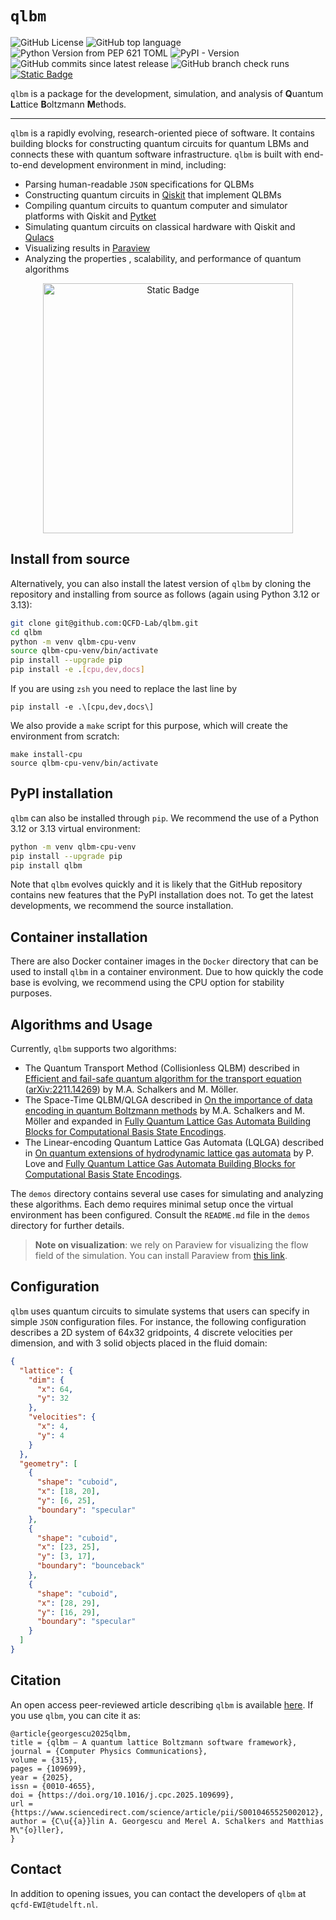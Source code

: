 # `qlbm`

![GitHub License](https://img.shields.io/github/license/qcfd-lab/qlbm?color=%2300A6D6) ![GitHub top language](https://img.shields.io/github/languages/top/qcfd-lab/qlbm?color=%2300A6D6) ![Python Version from PEP 621 TOML](https://img.shields.io/python/required-version-toml?tomlFilePath=https%3A%2F%2Fraw.githubusercontent.com%2FQCFD-Lab%2Fqlbm%2Frefs%2Fheads%2Fdev%2Fpyproject.toml?color=%2300A6D6) ![PyPI - Version](https://img.shields.io/pypi/v/qlbm?color=%2300A6D6) ![GitHub commits since latest release](https://img.shields.io/github/commits-since/qcfd-lab/qlbm/latest?color=%2300A6D6) ![GitHub branch check runs](https://img.shields.io/github/check-runs/qcfd-lab/qlbm/main?color=%2300A6D6) <a href="https://arxiv.org/abs/2411.19439">![Static Badge](https://img.shields.io/badge/preprint-blue?style=flat&label=arXiv&color=%2300A6D6)</a>

`qlbm` is a package for the development, simulation, and analysis of **Q**uantum **L**attice **B**oltzmann **M**ethods.

---

`qlbm` is a rapidly evolving, research-oriented piece of software. It contains building blocks for constructing quantum circuits for quantum LBMs and connects these with quantum software infrastructure. `qlbm` is built with end-to-end development environment in mind, including:

- Parsing human-readable `JSON` specifications for QLBMs
- Constructing quantum circuits in [Qiskit](https://www.ibm.com/quantum/qiskit) that implement QLBMs
- Compiling quantum circuits to quantum computer and simulator platforms with Qiskit and [Pytket](https://tket.quantinuum.com/api-docs/)
- Simulating quantum circuits on classical hardware with Qiskit and [Qulacs](http://docs.qulacs.org/en/latest/)
- Visualizing results in [Paraview](https://www.paraview.org/)
- Analyzing the properties , scalability, and performance of quantum algorithms

<p align="center">
<a href="https://qcfd-lab.github.io/qlbm/">
<img width=400 centered alt="Static Badge" src="https://img.shields.io/badge/Documentation-00A6D6%20?style=flat&logo=BookStack&logoColor=%23FFFFFF&logoSize=10&label=Web&color=%2300A6D6&">
</a>
</p>

## Install from source

Alternatively, you can also install the latest version of `qlbm` by cloning the repository and installing from source as follows (again using Python 3.12 or 3.13):

```bash
git clone git@github.com:QCFD-Lab/qlbm.git
cd qlbm
python -m venv qlbm-cpu-venv
source qlbm-cpu-venv/bin/activate
pip install --upgrade pip
pip install -e .[cpu,dev,docs]
```
If you are using `zsh` you need to replace the last line by
```
pip install -e .\[cpu,dev,docs\]
```

We also provide a `make` script for this purpose, which will create the environment from scratch:

```
make install-cpu
source qlbm-cpu-venv/bin/activate
```

## PyPI installation

`qlbm` can also be installed through `pip`. We recommend the use of a Python 3.12 or 3.13 virtual environment:

```bash
python -m venv qlbm-cpu-venv
pip install --upgrade pip
pip install qlbm
```

Note that `qlbm` evolves quickly and it is likely that the GitHub repository contains new features that the PyPI installation does not. To get the latest developments, we recommend the source installation.

## Container installation

There are also Docker container images in the `Docker` directory that can be used to install `qlbm` in a container environment. Due to how quickly the code base is evolving, we recommend using the CPU option for stability purposes.

## Algorithms and Usage


Currently, `qlbm` supports two algorithms:
 - The Quantum Transport Method (Collisionless QLBM) described in [Efficient and fail-safe quantum algorithm for the transport equation](https://doi.org/10.1016/j.jcp.2024.112816) ([arXiv:2211.14269](https://arxiv.org/abs/2211.14269)) by M.A. Schalkers and M. Möller.
 - The Space-Time QLBM/QLGA described in [On the importance of data encoding in quantum Boltzmann methods](https://link.springer.com/article/10.1007/s11128-023-04216-6) by M.A. Schalkers and M. Möller and expanded in [Fully Quantum Lattice Gas Automata Building Blocks for Computational Basis State Encodings](https://arxiv.org/abs/2506.12662).
 - The Linear-encoding Quantum Lattice Gas Automata (LQLGA) described in [On quantum extensions of hydrodynamic lattice gas automata](https://www.mdpi.com/2410-3896/4/2/48) by P. Love and [Fully Quantum Lattice Gas Automata Building Blocks for Computational Basis State Encodings](https://arxiv.org/abs/2506.12662).

The `demos` directory contains several use cases for simulating and analyzing these algorithms. Each demo requires minimal setup once the virtual environment has been configured. Consult the `README.md` file in the `demos` directory for further details.

> **Note on visualization**: we rely on  Paraview for visualizing the flow field of the simulation. You can install Paraview from [this link](https://www.paraview.org/download/).

## Configuration

`qlbm` uses quantum circuits to simulate systems that users can specify in simple `JSON` configuration files. For instance, the following configuration describes a 2D system of 64x32 gridpoints, 4 discrete velocities per dimension, and with 3 solid objects placed in the fluid domain:

```JSON
{
  "lattice": {
    "dim": {
      "x": 64,
      "y": 32
    },
    "velocities": {
      "x": 4,
      "y": 4
    }
  },
  "geometry": [
    { 
      "shape": "cuboid",
      "x": [18, 20],
      "y": [6, 25],
      "boundary": "specular"
    },
    {
      "shape": "cuboid",
      "x": [23, 25],
      "y": [3, 17],
      "boundary": "bounceback"
    },
    {
      "shape": "cuboid",
      "x": [28, 29],
      "y": [16, 29],
      "boundary": "specular"
    }
  ]
}
```

## Citation

An open access peer-reviewed article describing `qlbm` is available [here](https://doi.org/10.1016/j.cpc.2025.109699). If you use `qlbm`, you can cite it as:

```
@article{georgescu2025qlbm,
title = {qlbm – A quantum lattice Boltzmann software framework},
journal = {Computer Physics Communications},
volume = {315},
pages = {109699},
year = {2025},
issn = {0010-4655},
doi = {https://doi.org/10.1016/j.cpc.2025.109699},
url = {https://www.sciencedirect.com/science/article/pii/S0010465525002012},
author = {C\u{{a}}lin A. Georgescu and Merel A. Schalkers and Matthias M\"{o}ller},
}
```

## Contact

In addition to opening issues, you can contact the developers of `qlbm` at `qcfd-EWI@tudelft.nl`.